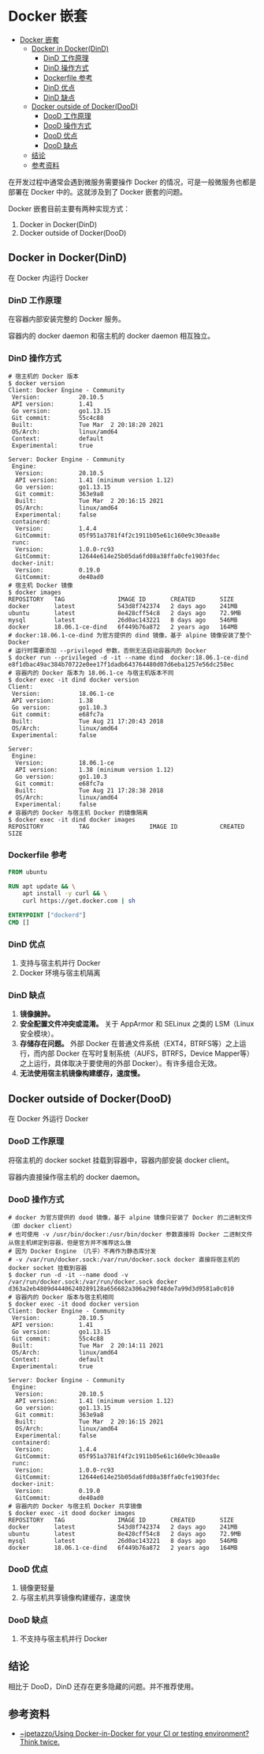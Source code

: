 # Docker 嵌套

- [Docker 嵌套](#docker-嵌套)
  - [Docker in Docker(DinD)](#docker-in-dockerdind)
    - [DinD 工作原理](#dind-工作原理)
    - [DinD 操作方式](#dind-操作方式)
    - [Dockerfile 参考](#dockerfile-参考)
    - [DinD 优点](#dind-优点)
    - [DinD 缺点](#dind-缺点)
  - [Docker outside of Docker(DooD)](#docker-outside-of-dockerdood)
    - [DooD 工作原理](#dood-工作原理)
    - [DooD 操作方式](#dood-操作方式)
    - [DooD 优点](#dood-优点)
    - [DooD 缺点](#dood-缺点)
  - [结论](#结论)
  - [参考资料](#参考资料)

在开发过程中通常会遇到微服务需要操作 Docker 的情况，可是一般微服务也都是部署在 Docker 中的。这就涉及到了 Docker 嵌套的问题。

Docker 嵌套目前主要有两种实现方式：

1. Docker in Docker(DinD)
2. Docker outside of Docker(DooD)

## Docker in Docker(DinD)

在 Docker 内运行 Docker

### DinD 工作原理

在容器内部安装完整的 Docker 服务。

容器内的 docker daemon 和宿主机的 docker daemon 相互独立。

### DinD 操作方式

```shell
# 宿主机的 Docker 版本
$ docker version
Client: Docker Engine - Community
 Version:           20.10.5
 API version:       1.41
 Go version:        go1.13.15
 Git commit:        55c4c88
 Built:             Tue Mar  2 20:18:20 2021
 OS/Arch:           linux/amd64
 Context:           default
 Experimental:      true

Server: Docker Engine - Community
 Engine:
  Version:          20.10.5
  API version:      1.41 (minimum version 1.12)
  Go version:       go1.13.15
  Git commit:       363e9a8
  Built:            Tue Mar  2 20:16:15 2021
  OS/Arch:          linux/amd64
  Experimental:     false
 containerd:
  Version:          1.4.4
  GitCommit:        05f951a3781f4f2c1911b05e61c160e9c30eaa8e
 runc:
  Version:          1.0.0-rc93
  GitCommit:        12644e614e25b05da6fd08a38ffa0cfe1903fdec
 docker-init:
  Version:          0.19.0
  GitCommit:        de40ad0
# 宿主机 Docker 镜像
$ docker images
REPOSITORY   TAG               IMAGE ID       CREATED       SIZE
docker       latest            543d8f742374   2 days ago    241MB
ubuntu       latest            8e428cff54c8   2 days ago    72.9MB
mysql        latest            26d0ac143221   8 days ago    546MB
docker       18.06.1-ce-dind   6f449b76a872   2 years ago   164MB
# docker:18.06.1-ce-dind 为官方提供的 dind 镜像，基于 alpine 镜像安装了整个 Docker
# 运行时需要添加 --privileged 参数，否侧无法启动容器内的 Docker
$ docker run --privileged -d -it --name dind  docker:18.06.1-ce-dind
e8f1dbac49ac384b70722e0ee17f1dadb643764480d07d6eba1257e56dc258ec
# 容器内的 Docker 版本为 18.06.1-ce 与宿主机版本不同
$ docker exec -it dind docker version
Client:
 Version:           18.06.1-ce
 API version:       1.38
 Go version:        go1.10.3
 Git commit:        e68fc7a
 Built:             Tue Aug 21 17:20:43 2018
 OS/Arch:           linux/amd64
 Experimental:      false

Server:
 Engine:
  Version:          18.06.1-ce
  API version:      1.38 (minimum version 1.12)
  Go version:       go1.10.3
  Git commit:       e68fc7a
  Built:            Tue Aug 21 17:28:38 2018
  OS/Arch:          linux/amd64
  Experimental:     false
# 容器内的 Docker 与宿主机 Docker 的镜像隔离
$ docker exec -it dind docker images
REPOSITORY          TAG                 IMAGE ID            CREATED             SIZE
```

### Dockerfile 参考

```Dockerfile
FROM ubuntu

RUN apt update && \
    apt install -y curl && \
    curl https://get.docker.com | sh

ENTRYPOINT ["dockerd"]
CMD []
```

### DinD 优点

1. 支持与宿主机并行 Docker
2. Docker 环境与宿主机隔离

### DinD 缺点

1. **镜像臃肿。**
2. **安全配置文件冲突或混淆。** 关于 AppArmor 和 SELinux 之类的 LSM（Linux 安全模块）。
3. **存储存在问题。** 外部 Docker 在普通文件系统（EXT4，BTRFS等）之上运行，而内部 Docker 在写时复制系统（AUFS，BTRFS，Device Mapper等）之上运行，具体取决于要使用的外部 Docker）。有许多组合无效。
4. **无法使用宿主机镜像构建缓存，速度慢。**

## Docker outside of Docker(DooD)

在 Docker 外运行 Docker

### DooD 工作原理

将宿主机的 docker socket 挂载到容器中，容器内部安装 docker client。

容器内直接操作宿主机的 docker daemon。

### DooD 操作方式

```shell
# docker 为官方提供的 dood 镜像，基于 alpine 镜像只安装了 Docker 的二进制文件（即 docker client）
# 也可使用 -v /usr/bin/docker:/usr/bin/docker 参数直接将 Docker 二进制文件从宿主机绑定到容器，但是官方并不推荐这么做
# 因为 Docker Engine （几乎）不再作为静态库分发
# -v /var/run/docker.sock:/var/run/docker.sock docker 直接将宿主机的 docker socket 挂载到容器
$ docker run -d -it --name dood -v /var/run/docker.sock:/var/run/docker.sock docker
d363a2eb4809d44406240289128a656682a306a290f48de7a99d3d9581a0c010
# 容器内的 Docker 版本与宿主机相同
$ docker exec -it dood docker version
Client: Docker Engine - Community
 Version:           20.10.5
 API version:       1.41
 Go version:        go1.13.15
 Git commit:        55c4c88
 Built:             Tue Mar  2 20:14:11 2021
 OS/Arch:           linux/amd64
 Context:           default
 Experimental:      true

Server: Docker Engine - Community
 Engine:
  Version:          20.10.5
  API version:      1.41 (minimum version 1.12)
  Go version:       go1.13.15
  Git commit:       363e9a8
  Built:            Tue Mar  2 20:16:15 2021
  OS/Arch:          linux/amd64
  Experimental:     false
 containerd:
  Version:          1.4.4
  GitCommit:        05f951a3781f4f2c1911b05e61c160e9c30eaa8e
 runc:
  Version:          1.0.0-rc93
  GitCommit:        12644e614e25b05da6fd08a38ffa0cfe1903fdec
 docker-init:
  Version:          0.19.0
  GitCommit:        de40ad0
# 容器内的 Docker 与宿主机 Docker 共享镜像
$ docker exec -it dood docker images
REPOSITORY   TAG               IMAGE ID       CREATED       SIZE
docker       latest            543d8f742374   2 days ago    241MB
ubuntu       latest            8e428cff54c8   2 days ago    72.9MB
mysql        latest            26d0ac143221   8 days ago    546MB
docker       18.06.1-ce-dind   6f449b76a872   2 years ago   164MB
```

### DooD 优点

1. 镜像更轻量
2. 与宿主机共享镜像构建缓存，速度快

### DooD 缺点

1. 不支持与宿主机并行 Docker

## 结论

相比于 DooD，DinD 还存在更多隐藏的问题。并不推荐使用。

## 参考资料

- [~jpetazzo/Using Docker-in-Docker for your CI or testing environment? Think twice.](https://jpetazzo.github.io/2015/09/03/do-not-use-docker-in-docker-for-ci/)
